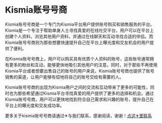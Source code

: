 # Kismia账号号商

Kismia账号号商是一个专门为Kismia平台用户提供账号购买和销售服务的平台。Kismia是一个专注于帮助单身人士寻找真爱的在线社交平台，用户可以在平台上创建个人资料，浏览其他用户资料，并通过在线聊天和互动寻找合适的伴侣。而Kismia账号号商则为那些想要快速提升自己在平台上曝光度和交友机会的用户提供了便利。

在Kismia账号号商上，用户可以购买具有优质个人资料的账号，这些账号通常拥有更多的粉丝和互动，能够更快地吸引其他用户的注意。同时，对于那些不再使用Kismia平台或者想要出售自己的账号的用户来说，Kismia账号号商也提供了账号销售的渠道，让用户能够有偿地将自己的账号交给有需要的人。

Kismia账号号商的出现为Kismia用户之间的交流和互动带来了更多的可能性，同时也为那些希望通过Kismia平台寻找真爱的用户提供了更多的选择和机会。通过Kismia账号号商，用户可以更快地找到符合自己需求和兴趣的账号，提升自己在平台上的曝光度和交友成功率。

更多关于kismia账号号商请通过✈与我们联系，感谢阅读，谢谢！[点这✈里联系](https://ww.k02.cc)